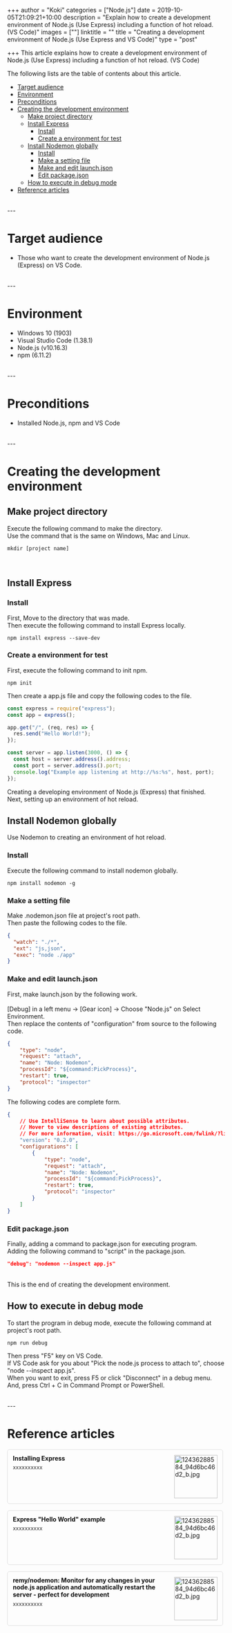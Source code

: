 +++
author = "Koki"
categories = ["Node.js"]
date = 2019-10-05T21:09:21+10:00
description = "Explain how to create a development environment of Node.js (Use Express) including a function of hot reload. (VS Code)"
images = [""]
linktitle = ""
title = "Creating a development environment of Node.js (Use Express and VS Code)"
type = "post"

+++
This article explains how to create a development environment of Node.js (Use Express) including a function of hot reload. (VS Code)

The following lists are the table of contents about this article.

- <font color="#1111cc">[Target audience](#target-audience)</font>
- <font color="#1111cc">[Environment](#environment)</font>
- <font color="#1111cc">[Preconditions](#preconditions)</font>
- <font color="#1111cc">[Creating the development environment](#creating-the-development-environment)</font>
  - <font color="#1111cc">[Make project directory](#make-project-directory)</font>
  - <font color="#1111cc">[Install Express](#install-express)</font>  
      - <font color="#1111cc">[Install](#install)</font>
      - <font color="#1111cc">[Create a environment for test](#create-a-environment-for-test)</font>
  - <font color="#1111cc">[Install Nodemon globally](#install-nodemon-globally)</font>
      - <font color="#1111cc">[Install](#install-1)</font>
      - <font color="#1111cc">[Make a setting file](#make-a-setting-file)</font>
      - <font color="#1111cc">[Make and edit launch.json](#make-and-edit-launchjson)</font>
      - <font color="#1111cc">[Edit package.json](#edit-packagejson)</font>
  - <font color="#1111cc">[How to execute in debug mode](#how-to-execute-in-debug-mode)</font>
- <font color="#1111cc">[Reference articles](#reference-articles)</font>

<br>
---

# Target audience
- Those who want to create the development environment of Node.js (Express) on VS Code.

<br>
---

# Environment
- Windows 10 (1903)
- Visual Studio Code (1.38.1)
- Node.js (v10.16.3)
- npm (6.11.2)

<br>
---

# Preconditions
- Installed Node.js, npm and VS Code

<br>
---

# Creating the development environment
## Make project directory
Execute the following command to make the directory.  
Use the command that is the same on Windows, Mac and Linux.
```winbatch
mkdir [project name]
```
<br>

## Install Express
### Install
First, Move to the directory that was made.  
Then execute the following command to install Express locally.
```winbatch
npm install express --save-dev
```

### Create a environment for test
First, execute the following command to init npm.
```winbatch
npm init
```
Then create a app.js file and copy the following codes to the file.
```javascript:app.js
const express = require("express");
const app = express();

app.get("/", (req, res) => {
  res.send("Hello World!");
});

const server = app.listen(3000, () => {
  const host = server.address().address;
  const port = server.address().port;
  console.log("Example app listening at http://%s:%s", host, port);
});
```
Creating a developing environment of Node.js (Express) that finished.  
Next, setting up an environment of hot reload.
<br>

## Install Nodemon globally
Use Nodemon to creating an environment of hot reload.
### Install
Execute the following command to install nodemon globally.
```winbatch
npm install nodemon -g
```

### Make a setting file
Make .nodemon.json file at project's root path.  
Then paste the following codes to the file.
```json:.nodemon.json
{
  "watch": "./*",
  "ext": "js,json",
  "exec": "node ./app"
}
```

### Make and edit launch.json
First, make launch.json by the following work.  
<br>
[Debug] in a left menu -> [Gear icon] -> Choose "Node.js" on Select Environment.
<br>
Then replace the contents of "configuration" from source to the following code.
```json
{
    "type": "node",
    "request": "attach",
    "name": "Node: Nodemon",
    "processId": "${command:PickProcess}",
    "restart": true,
    "protocol": "inspector"
}
```
The following codes are complete form.
```json:launch.json
{
    // Use IntelliSense to learn about possible attributes.
    // Hover to view descriptions of existing attributes.
    // For more information, visit: https://go.microsoft.com/fwlink/?linkid=830387
    "version": "0.2.0",
    "configurations": [
        {
            "type": "node",
            "request": "attach",
            "name": "Node: Nodemon",
            "processId": "${command:PickProcess}",
            "restart": true,
            "protocol": "inspector"
        }
    ]
}
```

### Edit package.json
Finally, adding a command to package.json for executing program.  
Adding the following command to "script" in the package.json.
```json
"debug": "nodemon --inspect app.js"
```
<br>
This is the end of creating the development environment.
<br>

## How to execute in debug mode
To start the program in debug mode, execute the following command at project's root path.
```winbatch
npm run debug
```
Then press "F5" key on VS Code.  
If VS Code ask for you about "Pick the node.js process to attach to", choose "node --inspect app.js".  
When you want to exit, press F5 or click "Disconnect" in a debug menu. And, press Ctrl + C in Command Prompt or PowerShell.

<br>
---

# Reference articles
<div class="blog-card" style="padding:12px;margin:15px 0;border:1px solid #ddd;word-wrap:break-word;max-width:474px;width:auto;border-radius:5px;"><div class="blog-card-thumbnail" style="float:right;"><a href="https://expressjs.com/en/starter/installing.html" class="blog-card-thumbnail-link" target="_blank"><img src="http://capture.heartrails.com/120x120/shorten?https://expressjs.com/en/starter/installing.html" class="blog-card-thumb-image wp-post-image" alt="12436288584_94d6bc46d2_b.jpg" style="width:100px;height:100px;"></a></div><div class="blog-card-content" style="margin-left:0;margin-right:110px;line-height:120%;"><div class="blog-card-title" style="margin-bottom:5px;"><a href="https://expressjs.com/en/starter/installing.html" class="blog-card-title-link" style="font-weight:bold;text-decoration:none;color:#111;" target="_blank">Installing Express</a></div><div class="blog-card-excerpt" style="color:#333;font-size:90%;">xxxxxxxxxx</div></div><div class="blog-card-footer" style="font-size:70%;color:#777;margin-top:10px;clear:both;"><span class="blog-card-hatena"><a href="http://b.hatena.ne.jp/entry/https://expressjs.com/en/starter/installing.html" target="_blank"><img border="0" src="http://b.hatena.ne.jp/entry/image/https://expressjs.com/en/starter/installing.html" border="0" alt="" /></a></span></div></div>
<div class="blog-card" style="padding:12px;margin:15px 0;border:1px solid #ddd;word-wrap:break-word;max-width:474px;width:auto;border-radius:5px;"><div class="blog-card-thumbnail" style="float:right;"><a href="https://expressjs.com/en/starter/hello-world.html" class="blog-card-thumbnail-link" target="_blank"><img src="http://capture.heartrails.com/120x120/shorten?https://expressjs.com/en/starter/hello-world.html" class="blog-card-thumb-image wp-post-image" alt="12436288584_94d6bc46d2_b.jpg" style="width:100px;height:100px;"></a></div><div class="blog-card-content" style="margin-left:0;margin-right:110px;line-height:120%;"><div class="blog-card-title" style="margin-bottom:5px;"><a href="https://expressjs.com/en/starter/hello-world.html" class="blog-card-title-link" style="font-weight:bold;text-decoration:none;color:#111;" target="_blank">Express "Hello World" example</a></div><div class="blog-card-excerpt" style="color:#333;font-size:90%;">xxxxxxxxxx</div></div><div class="blog-card-footer" style="font-size:70%;color:#777;margin-top:10px;clear:both;"><span class="blog-card-hatena"><a href="http://b.hatena.ne.jp/entry/https://expressjs.com/en/starter/hello-world.html" target="_blank"><img border="0" src="http://b.hatena.ne.jp/entry/image/https://expressjs.com/en/starter/hello-world.html" border="0" alt="" /></a></span></div></div>
<div class="blog-card" style="padding:12px;margin:15px 0;border:1px solid #ddd;word-wrap:break-word;max-width:474px;width:auto;border-radius:5px;"><div class="blog-card-thumbnail" style="float:right;"><a href="https://github.com/remy/nodemon" class="blog-card-thumbnail-link" target="_blank"><img src="http://capture.heartrails.com/120x120/shorten?https://github.com/remy/nodemon" class="blog-card-thumb-image wp-post-image" alt="12436288584_94d6bc46d2_b.jpg" style="width:100px;height:100px;"></a></div><div class="blog-card-content" style="margin-left:0;margin-right:110px;line-height:120%;"><div class="blog-card-title" style="margin-bottom:5px;"><a href="https://github.com/remy/nodemon" class="blog-card-title-link" style="font-weight:bold;text-decoration:none;color:#111;" target="_blank">remy/nodemon: Monitor for any changes in your node.js application and automatically restart the server - perfect for development</a></div><div class="blog-card-excerpt" style="color:#333;font-size:90%;">xxxxxxxxxx</div></div><div class="blog-card-footer" style="font-size:70%;color:#777;margin-top:10px;clear:both;"><span class="blog-card-hatena"><a href="http://b.hatena.ne.jp/entry/https://github.com/remy/nodemon" target="_blank"><img border="0" src="http://b.hatena.ne.jp/entry/image/https://github.com/remy/nodemon" border="0" alt="" /></a></span></div></div>